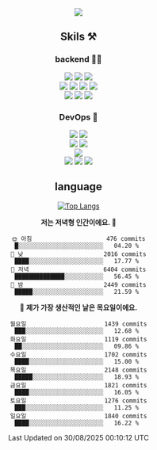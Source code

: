 <div align="center">

<a href="https://hhpluscertificateofcompletion.oopy.io/">
  <img src="https://static.spartacodingclub.kr/hanghae99/plus/completion/badge_black.svg" />
</a>

## Skils ⚒️

### backend 🧑‍💻
  
<img src="https://img.shields.io/badge/Java-FF6600?style=flat-square&logo=buymeacoffee&logoColor=white"/>
<img src="https://img.shields.io/badge/Go-0099FF?style=flat-square&logo=go&logoColor=white"/>
<img src="https://img.shields.io/badge/Kotlin-7F52FF?style=flat-square&logo=kotlin&logoColor=white"/>
  
  
<br />
  
<img src="https://img.shields.io/badge/Spring-339933?style=flat-square&logo=Spring&logoColor=white"/>
<img src="https://img.shields.io/badge/Spring Boot-339933?style=flat-square&logo=Spring Boot&logoColor=white"/>
<img src="https://img.shields.io/badge/Spring Security-339933?style=flat-square&logo=Spring Security&logoColor=white"/>
  
<img src="https://img.shields.io/badge/Spring Data JPA-339933?style=flat-square&logo=Hibernate&logoColor=white"/>

<br />
  
  <img src="https://img.shields.io/badge/mysql-0099FF?style=flat-square&logo=mysql&logoColor=white"/>
  <img src="https://img.shields.io/badge/mariadb-0099FF?style=flat-square&logo=mariadb&logoColor=white"/>
  <img src="https://img.shields.io/badge/mongoDB-47A248?style=flat-square&logo=mongodb&logoColor=white"/>
  
  
### DevOps 🚀
  
  <img src="https://img.shields.io/badge/docker-2496ED?style=flat-square&logo=docker&logoColor=white"/>
  <img src="https://img.shields.io/badge/kubernetes-326CE5?style=flat-square&logo=kubernetes&logoColor=white"/>
  
  <br />
  
  <img src="https://img.shields.io/badge/Github Actions-2088FF?style=flat-square&logo=githubactions&logoColor=white"/>
  <img src="https://img.shields.io/badge/Jenkins-D24939?style=flat-square&logo=jenkins&logoColor=white"/>
  
  
  <br />
  <img src="https://img.shields.io/badge/terraform-7B42BC?style=flat-square&logo=terraform&logoColor=white"/>
  
  <br />
  <img src="https://img.shields.io/badge/Amazon AWS-232F3E?style=flat-square&logo=Amazon AWS&logoColor=white"/>

  <img src="https://img.shields.io/badge/GCP-4285F4?style=flat-square&logo=googlecloud&logoColor=white"/>
  <img src="https://img.shields.io/badge/NCP-03C75A?style=flat-square&logo=naver&logoColor=white"/>
  
  
## language

[![Top Langs](https://github-readme-stats.vercel.app/api/top-langs/?username=zxcv9203&hide=html&exclude_repo=zxcv9203.github.io,golB&theme=grate-gatsby)](https://github.com/zxcv9203/github-readme-stats)
  
<!--START_SECTION:waka-->
**저는 저녁형 인간이에요. 🦉** 

```text
🌞 아침                     476 commits         █░░░░░░░░░░░░░░░░░░░░░░░░   04.20 % 
🌆 낮　                     2016 commits        ████░░░░░░░░░░░░░░░░░░░░░   17.77 % 
🌃 저녁                     6404 commits        ██████████████░░░░░░░░░░░   56.45 % 
🌙 밤　                     2449 commits        █████░░░░░░░░░░░░░░░░░░░░   21.59 % 
```
📅 **제가 가장 생산적인 날은 목요일이에요.** 

```text
월요일                      1439 commits        ███░░░░░░░░░░░░░░░░░░░░░░   12.68 % 
화요일                      1119 commits        ██░░░░░░░░░░░░░░░░░░░░░░░   09.86 % 
수요일                      1702 commits        ████░░░░░░░░░░░░░░░░░░░░░   15.00 % 
목요일                      2148 commits        █████░░░░░░░░░░░░░░░░░░░░   18.93 % 
금요일                      1821 commits        ████░░░░░░░░░░░░░░░░░░░░░   16.05 % 
토요일                      1276 commits        ███░░░░░░░░░░░░░░░░░░░░░░   11.25 % 
일요일                      1840 commits        ████░░░░░░░░░░░░░░░░░░░░░   16.22 % 
```



 Last Updated on 30/08/2025 00:10:12 UTC
<!--END_SECTION:waka-->
  
</div>


